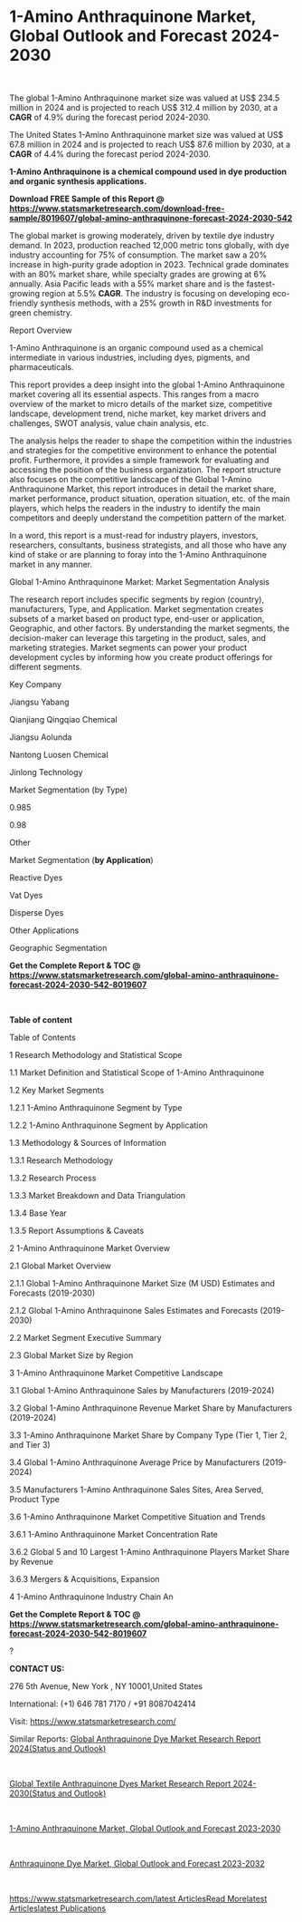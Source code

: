 <h1>1-Amino Anthraquinone Market, Global Outlook and Forecast 2024-2030</h1><br/><p>The global 1-Amino Anthraquinone market size was valued at US$ 234.5 million in 2024 and is projected to reach US$ 312.4 million by 2030, at a <strong>CAGR</strong> of 4.9% during the forecast period 2024-2030.</p>
 
 
 
 <p>The United States 1-Amino Anthraquinone market size was valued at US$ 67.8 million in 2024 and is projected to reach US$ 87.6 million by 2030, at a <strong>CAGR</strong> of 4.4% during the forecast period 2024-2030.</p>
 
 
 
 <p><strong>1-Amino Anthraquinone is a chemical compound used in dye production and organic synthesis applications.</strong></p>
 
 
 
 <p><strong>Download FREE Sample of this Report @ <a href="https://www.statsmarketresearch.com/download-free-sample/8019607/global-amino-anthraquinone-forecast-2024-2030-542">https://www.statsmarketresearch.com/download-free-sample/8019607/global-amino-anthraquinone-forecast-2024-2030-542</a></strong></p>
 
 
 
 <p>The global market is growing moderately, driven by textile dye industry demand. In 2023, production reached 12,000 metric tons globally, with dye industry accounting for 75% of consumption. The market saw a 20% increase in high-purity grade adoption in 2023. Technical grade dominates with an 80% market share, while specialty grades are growing at 6% annually. Asia Pacific leads with a 55% market share and is the fastest-growing region at 5.5% <strong>CAGR</strong>. The industry is focusing on developing eco-friendly synthesis methods, with a 25% growth in R&D investments for green chemistry.</p>
 
 
 
 <p>Report Overview</p>
 
 
 
 <p>1-Amino Anthraquinone is an organic compound used as a chemical intermediate in various industries, including dyes, pigments, and pharmaceuticals.</p>
 
 
 
 <p>This report provides a deep insight into the global 1-Amino Anthraquinone market covering all its essential aspects. This ranges from a macro overview of the market to micro details of the market size, competitive landscape, development trend, niche market, key market drivers and challenges, SWOT analysis, value chain analysis, etc.</p>
 
 
 
 <p>The analysis helps the reader to shape the competition within the industries and strategies for the competitive environment to enhance the potential profit. Furthermore, it provides a simple framework for evaluating and accessing the position of the business organization. The report structure also focuses on the competitive landscape of the Global 1-Amino Anthraquinone Market, this report introduces in detail the market share, market performance, product situation, operation situation, etc. of the main players, which helps the readers in the industry to identify the main competitors and deeply understand the competition pattern of the market.</p>
 
 
 
 <p>In a word, this report is a must-read for industry players, investors, researchers, consultants, business strategists, and all those who have any kind of stake or are planning to foray into the 1-Amino Anthraquinone market in any manner.</p>
 
 
 
 <p>Global 1-Amino Anthraquinone Market: Market Segmentation Analysis</p>
 
 
 
 <p>The research report includes specific segments by region (country), manufacturers, Type, and Application. Market segmentation creates subsets of a market based on product type, end-user or application, Geographic, and other factors. By understanding the market segments, the decision-maker can leverage this targeting in the product, sales, and marketing strategies. Market segments can power your product development cycles by informing how you create product offerings for different segments.</p>
 
 
 
 <p>Key Company</p>
 
 
 
 <p>Jiangsu Yabang</p>
 
 
 
 <p>Qianjiang Qingqiao Chemical</p>
 
 
 
 <p>Jiangsu Aolunda</p>
 
 
 
 <p>Nantong Luosen Chemical</p>
 
 
 
 <p>Jinlong Technology</p>
 
 
 
 <p>Market Segmentation (by Type)</p>
 
 
 
 <p>0.985</p>
 
 
 
 <p>0.98</p>
 
 
 
 <p>Other</p>
 
 
 
 <p>Market Segmentation (<strong>by Application</strong>)</p>
 
 
 
 <p>Reactive Dyes</p>
 
 
 
 <p>Vat Dyes</p>
 
 
 
 <p>Disperse Dyes</p>
 
 
 
 <p>Other Applications</p>
 
 
 
 <p>Geographic Segmentation</p>
 
 
 
 <div><b>Get the Complete Report & TOC @ <a href="https://www.statsmarketresearch.com/global-amino-anthraquinone-forecast-2024-2030-542-8019607">https://www.statsmarketresearch.com/global-amino-anthraquinone-forecast-2024-2030-542-8019607</a></b></div>
 
 
 
 <p><br />
 
 <b>Table of content</b></p>
 
 
 
 <p>Table of Contents<br />
 
 1 Research Methodology and Statistical Scope<br />
 
 1.1 Market Definition and Statistical Scope of 1-Amino Anthraquinone<br />
 
 1.2 Key Market Segments<br />
 
 1.2.1 1-Amino Anthraquinone Segment by Type<br />
 
 1.2.2 1-Amino Anthraquinone Segment by Application<br />
 
 1.3 Methodology & Sources of Information<br />
 
 1.3.1 Research Methodology<br />
 
 1.3.2 Research Process<br />
 
 1.3.3 Market Breakdown and Data Triangulation<br />
 
 1.3.4 Base Year<br />
 
 1.3.5 Report Assumptions & Caveats<br />
 
 2 1-Amino Anthraquinone Market Overview<br />
 
 2.1 Global Market Overview<br />
 
 2.1.1 Global 1-Amino Anthraquinone Market Size (M USD) Estimates and Forecasts (2019-2030)<br />
 
 2.1.2 Global 1-Amino Anthraquinone Sales Estimates and Forecasts (2019-2030)<br />
 
 2.2 Market Segment Executive Summary<br />
 
 2.3 Global Market Size by Region<br />
 
 3 1-Amino Anthraquinone Market Competitive Landscape<br />
 
 3.1 Global 1-Amino Anthraquinone Sales by Manufacturers (2019-2024)<br />
 
 3.2 Global 1-Amino Anthraquinone Revenue Market Share by Manufacturers (2019-2024)<br />
 
 3.3 1-Amino Anthraquinone Market Share by Company Type (Tier 1, Tier 2, and Tier 3)<br />
 
 3.4 Global 1-Amino Anthraquinone Average Price by Manufacturers (2019-2024)<br />
 
 3.5 Manufacturers 1-Amino Anthraquinone Sales Sites, Area Served, Product Type<br />
 
 3.6 1-Amino Anthraquinone Market Competitive Situation and Trends<br />
 
 3.6.1 1-Amino Anthraquinone Market Concentration Rate<br />
 
 3.6.2 Global 5 and 10 Largest 1-Amino Anthraquinone Players Market Share by Revenue<br />
 
 3.6.3 Mergers & Acquisitions, Expansion<br />
 
 4 1-Amino Anthraquinone Industry Chain An</p>
 
 
 
 <div><b>Get the Complete Report & TOC @ <a href="https://www.statsmarketresearch.com/global-amino-anthraquinone-forecast-2024-2030-542-8019607">https://www.statsmarketresearch.com/global-amino-anthraquinone-forecast-2024-2030-542-8019607</a></b></div>
 
 
 
 <p>? </p>
 
 
 
 <p><b>CONTACT US:</b><br />
 
 276 5th Avenue, New York , NY 10001,United States<br />
 
 International: (+1) 646 781 7170 / +91 8087042414<br />
 
 Visit: <a href="https://www.statsmarketresearch.com/">https://www.statsmarketresearch.com/</a><br />
 
 Similar Reports: <a href="https://www.statsmarketresearch.com/global-amino-anthraquinone-forecast-2024-2030-542-8019607">Global Anthraquinone Dye Market Research Report 2024(Status and Outlook)</a><br />
 
 <br />
 
 <a href="https://www.statsmarketresearch.com/global-amino-anthraquinone-forecast-2024-2030-542-8019607">Global Textile Anthraquinone Dyes Market Research Report 2024-2030(Status and Outlook)</a><br />
 
 <br />
 
 <a href="https://www.statsmarketresearch.com/global-amino-anthraquinone-forecast-2024-2030-542-8019607">1-Amino Anthraquinone Market, Global Outlook and Forecast 2023-2030</a><br />
 
 <br />
 
 <a href="https://www.statsmarketresearch.com/global-amino-anthraquinone-forecast-2024-2030-542-8019607">Anthraquinone Dye Market, Global Outlook and Forecast 2023-2032</a><br />
 
 <br />
 
 <a href="https://gyeongbokgung.com">https://www.statsmarketresearch.com/</a><a href="https://hallyeomaritime.com">latest Articles</a><a href="https://jingwansa.com">Read More</a><a href="https://nguoiviet.jp/">latest Articles</a><a href="https://www.intelmarketresearch.com/">latest Publications</a></p>